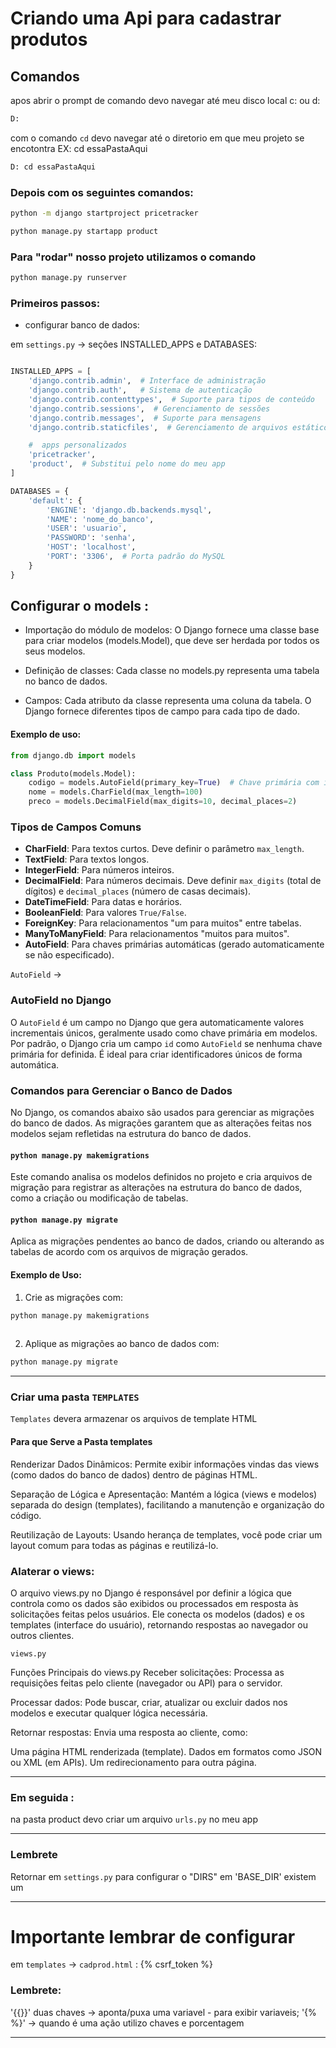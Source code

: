 # Criando uma Api para cadastrar produtos  

## Comandos
apos abrir o prompt de comando devo navegar até meu disco local c: ou d:
``````cmd
D:
``````

com o comando `cd` devo navegar até o diretorio em que meu projeto se encotontra 
EX: 
cd essaPastaAqui

``````cmd
D: cd essaPastaAqui
``````
### Depois com os seguintes comandos: 

``````cmd
python -m django startproject pricetracker

python manage.py startapp product
``````
### Para "rodar" nosso projeto utilizamos o comando 

``````bash
python manage.py runserver

``````

### Primeiros passos:


- configurar banco de dados:

em `settings.py` -> seções INSTALLED_APPS e DATABASES:

``````python

INSTALLED_APPS = [
    'django.contrib.admin',  # Interface de administração
    'django.contrib.auth',   # Sistema de autenticação
    'django.contrib.contenttypes',  # Suporte para tipos de conteúdo
    'django.contrib.sessions',  # Gerenciamento de sessões
    'django.contrib.messages',  # Suporte para mensagens
    'django.contrib.staticfiles',  # Gerenciamento de arquivos estáticos

    #  apps personalizados
    'pricetracker',
    'product',  # Substitui pelo nome do meu app
]

``````

``````python
DATABASES = {
    'default': {
        'ENGINE': 'django.db.backends.mysql',
        'NAME': 'nome_do_banco',
        'USER': 'usuario',
        'PASSWORD': 'senha',
        'HOST': 'localhost',
        'PORT': '3306',  # Porta padrão do MySQL
    }
}

``````

## Configurar o models : 

- Importação do módulo de modelos: O Django fornece uma classe base para criar modelos (models.Model), que deve ser herdada por todos os seus modelos.

- Definição de classes: Cada classe no models.py representa uma tabela no banco de dados.

- Campos: Cada atributo da classe representa uma coluna da tabela. O Django fornece diferentes tipos de campo para cada tipo de dado.

#### Exemplo de uso:
```python
from django.db import models

class Produto(models.Model):
    codigo = models.AutoField(primary_key=True)  # Chave primária com incremento automático
    nome = models.CharField(max_length=100)
    preco = models.DecimalField(max_digits=10, decimal_places=2)

```

### Tipos de Campos Comuns

- **CharField**: Para textos curtos. Deve definir o parâmetro `max_length`.
- **TextField**: Para textos longos.
- **IntegerField**: Para números inteiros.
- **DecimalField**: Para números decimais. Deve definir `max_digits` (total de dígitos) e `decimal_places` (número de casas decimais).
- **DateTimeField**: Para datas e horários.
- **BooleanField**: Para valores `True/False`.
- **ForeignKey**: Para relacionamentos "um para muitos" entre tabelas.
- **ManyToManyField**: Para relacionamentos "muitos para muitos".
- **AutoField**: Para chaves primárias automáticas (gerado automaticamente se não especificado).


`AutoField` -> 
### AutoField no Django

O `AutoField` é um campo no Django que gera automaticamente valores incrementais únicos, geralmente usado como chave primária em modelos. Por padrão, o Django cria um campo `id` como `AutoField` se nenhuma chave primária for definida. É ideal para criar identificadores únicos de forma automática.



### Comandos para Gerenciar o Banco de Dados

No Django, os comandos abaixo são usados para gerenciar as migrações do banco de dados. As migrações garantem que as alterações feitas nos modelos sejam refletidas na estrutura do banco de dados.

#### `python manage.py makemigrations`
Este comando analisa os modelos definidos no projeto e cria arquivos de migração para registrar as alterações na estrutura do banco de dados, como a criação ou modificação de tabelas.

#### `python manage.py migrate`
Aplica as migrações pendentes ao banco de dados, criando ou alterando as tabelas de acordo com os arquivos de migração gerados.

#### Exemplo de Uso:
1. Crie as migrações com:

``````bash 
python manage.py makemigrations
    
``````

2. Aplique as migrações ao banco de dados com:

``````bash 
python manage.py migrate  

``````
---
### Criar uma pasta `TEMPLATES`

`Templates` devera armazenar os arquivos de template HTML 

#### Para que Serve a Pasta templates
Renderizar Dados Dinâmicos: Permite exibir informações vindas das views (como dados do banco de dados) dentro de páginas HTML.

Separação de Lógica e Apresentação: Mantém a lógica (views e modelos) separada do design (templates), facilitando a manutenção e organização do código.

Reutilização de Layouts: Usando herança de templates, você pode criar um layout comum para todas as páginas e reutilizá-lo.

### Alaterar o views:
O arquivo views.py no Django é responsável por definir a lógica que controla como os dados são exibidos ou processados em resposta às solicitações feitas pelos usuários. Ele conecta os modelos (dados) e os templates (interface do usuário), retornando respostas ao navegador ou outros clientes.

`views.py` 

Funções Principais do views.py
Receber solicitações: Processa as requisições feitas pelo cliente (navegador ou API) para o servidor.

Processar dados: Pode buscar, criar, atualizar ou excluir dados nos modelos e executar qualquer lógica necessária.

Retornar respostas: Envia uma resposta ao cliente, como:

Uma página HTML renderizada (template).
Dados em formatos como JSON ou XML (em APIs).
Um redirecionamento para outra página.

------

### Em seguida : 

na pasta product devo criar um arquivo `urls.py` no meu app 

-------
###  Lembrete 

Retornar em `settings.py` para configurar o "DIRS"
em 'BASE_DIR' existem um 

--------

# Importante lembrar de configurar 

em `templates` -> `cadprod.html` :
 {% csrf_token %} 

### Lembrete: 

'{{}}' duas chaves -> aponta/puxa uma variavel - para exibir variaveis; 
'{% %}' -> quando é uma ação utilizo chaves e porcentagem 

 -----
